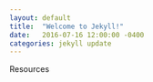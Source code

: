 ```yaml
---
layout: default
title:  "Welcome to Jekyll!"
date:   2016-07-16 12:00:00 -0400
categories: jekyll update
---
```

Resources
